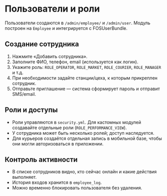 # Пользователи и роли

Пользователи создаются в `/admin/employee/` и `/admin/user`. Модуль построен на `Employee` и интегрируется с FOSUserBundle.

## Создание сотрудника

1. Нажмите «Добавить сотрудника».
2. Заполните ФИО, телефон, email (используется как логин).
3. Укажите роль: `ROLE_OPERATOR`, `ROLE_MARKET`, `ROLE_COURIER`, `ROLE_MANAGER` и т.д.
4. При необходимости задайте станции/цеха, к которым прикреплен сотрудник.
5. Отправьте приглашение — система сформирует пароль и отправит SMS/email.

## Роли и доступы

- Роли управляются в `security.yml`. Для кастомных модулей создавайте отдельные роли (`ROLE_PERFORMANCE_VIEW`).
- У сотрудника может быть несколько ролей; доступ наследуется.
- Для курьеров создаётся отдельная запись в мобильной базе, чтобы они могли авторизоваться в приложении.

## Контроль активности

- В списке сотрудников видно, кто сейчас онлайн и какие действия выполняет.
- История входов хранится в `employee_log`.
- Можно временно блокировать пользователя без удаления.
